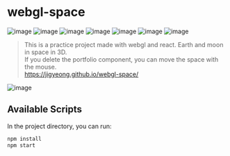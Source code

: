 
# webgl-space


![image](https://img.shields.io/badge/Javascript-20232A.svg?style=appveyor&logo=javascript&logoColor=%23F7DF1E)
![image](https://img.shields.io/badge/WebGL-20232A.svg?&style=appveyor&logo=WebGL&logoColor=E34F26)
![image](https://img.shields.io/badge/React-20232A?style=appveyor&logo=react&logoColor=61DAFB)
![image](https://img.shields.io/badge/HTML5-20232A.svg?&style=appveyor&logo=html5&logoColor=E34F26)
![image](https://img.shields.io/badge/CSS3-20232A.svg?&style=appveyor&logo=css3&logoColor=1572B6)
![image](https://img.shields.io/badge/npm-v.6.14.14-blue?style=appveyor)
![image](https://img.shields.io/badge/Made%20for-VSCode-3260a8.svg?style=appveyor)


> This is a practice project made with webgl and react. Earth and moon in space in 3D.<br/>
> If you delete the portfolio component, you can move the space with the mouse.<br/>
> https://jigyeong.github.io/webgl-space/



  ![image](https://user-images.githubusercontent.com/45033386/152592868-8ec57886-63b2-43dd-9e1b-376bbdbdead4.png)
  

## Available Scripts


In the project directory, you can run:

  
```sh
npm install
npm start
```

